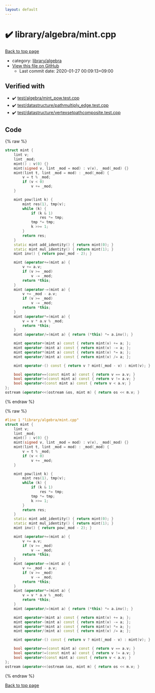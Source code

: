 ```yaml
---
layout: default
---
```


<!-- mathjax config similar to math.stackexchange -->
<script type="text/javascript" async
  src="https://cdnjs.cloudflare.com/ajax/libs/mathjax/2.7.5/MathJax.js?config=TeX-MML-AM_CHTML">
</script>
<script type="text/x-mathjax-config">
  MathJax.Hub.Config({
    TeX: { equationNumbers: { autoNumber: "AMS" }},
    tex2jax: {
      inlineMath: [ ['$','$'] ],
      processEscapes: true
    },
    "HTML-CSS": { matchFontHeight: false },
    displayAlign: "left",
    displayIndent: "2em"
  });
</script>

<script type="text/javascript" src="https://cdnjs.cloudflare.com/ajax/libs/jquery/3.4.1/jquery.min.js"></script>
<script src="https://cdn.jsdelivr.net/npm/jquery-balloon-js@1.1.2/jquery.balloon.min.js" integrity="sha256-ZEYs9VrgAeNuPvs15E39OsyOJaIkXEEt10fzxJ20+2I=" crossorigin="anonymous"></script>
<script type="text/javascript" src="../../../assets/js/copy-button.js"></script>
<link rel="stylesheet" href="../../../assets/css/copy-button.css" />


# :heavy_check_mark: library/algebra/mint.cpp

<a href="../../../index.html">Back to top page</a>

* category: <a href="../../../index.html#26c2ef729e4bca24cf34dda14fedd106">library/algebra</a>
* <a href="{{ site.github.repository_url }}/blob/master/library/algebra/mint.cpp">View this file on GitHub</a>
    - Last commit date: 2020-01-27 00:09:13+09:00




## Verified with

* :heavy_check_mark: <a href="../../../verify/test/algebra/mint_pow.test.cpp.html">test/algebra/mint_pow.test.cpp</a>
* :heavy_check_mark: <a href="../../../verify/test/datastructure/pathmultiply_edge.test.cpp.html">test/datastructure/pathmultiply_edge.test.cpp</a>
* :heavy_check_mark: <a href="../../../verify/test/datastructure/vertexsetpathcomposite.test.cpp.html">test/datastructure/vertexsetpathcomposite.test.cpp</a>


## Code

<a id="unbundled"></a>
{% raw %}
```cpp
struct mint {
    lint v;
    lint _mod;
    mint() : v(0) {}
    mint(signed v, lint _mod = mod) : v(v), _mod(_mod) {}
    mint(lint t, lint _mod = mod) : _mod(_mod) {
        v = t % _mod;
        if (v < 0)
            v += _mod;
    }

    mint pow(lint k) {
        mint res(1), tmp(v);
        while (k) {
            if (k & 1)
                res *= tmp;
            tmp *= tmp;
            k >>= 1;
        }
        return res;
    }
    static mint add_identity() { return mint(0); }
    static mint mul_identity() { return mint(1); }
    mint inv() { return pow(_mod - 2); }

    mint &operator+=(mint a) {
        v += a.v;
        if (v >= _mod)
            v -= _mod;
        return *this;
    }
    mint &operator-=(mint a) {
        v += _mod - a.v;
        if (v >= _mod)
            v -= _mod;
        return *this;
    }
    mint &operator*=(mint a) {
        v = v * a.v % _mod;
        return *this;
    }
    mint &operator/=(mint a) { return (*this) *= a.inv(); }

    mint operator+(mint a) const { return mint(v) += a; };
    mint operator-(mint a) const { return mint(v) -= a; };
    mint operator*(mint a) const { return mint(v) *= a; };
    mint operator/(mint a) const { return mint(v) /= a; };

    mint operator-() const { return v ? mint(_mod - v) : mint(v); }

    bool operator==(const mint a) const { return v == a.v; }
    bool operator!=(const mint a) const { return v != a.v; }
    bool operator<(const mint a) const { return v < a.v; }
};
ostream &operator<<(ostream &os, mint m) { return os << m.v; }

```
{% endraw %}

<a id="bundled"></a>
{% raw %}
```cpp
#line 1 "library/algebra/mint.cpp"
struct mint {
    lint v;
    lint _mod;
    mint() : v(0) {}
    mint(signed v, lint _mod = mod) : v(v), _mod(_mod) {}
    mint(lint t, lint _mod = mod) : _mod(_mod) {
        v = t % _mod;
        if (v < 0)
            v += _mod;
    }

    mint pow(lint k) {
        mint res(1), tmp(v);
        while (k) {
            if (k & 1)
                res *= tmp;
            tmp *= tmp;
            k >>= 1;
        }
        return res;
    }
    static mint add_identity() { return mint(0); }
    static mint mul_identity() { return mint(1); }
    mint inv() { return pow(_mod - 2); }

    mint &operator+=(mint a) {
        v += a.v;
        if (v >= _mod)
            v -= _mod;
        return *this;
    }
    mint &operator-=(mint a) {
        v += _mod - a.v;
        if (v >= _mod)
            v -= _mod;
        return *this;
    }
    mint &operator*=(mint a) {
        v = v * a.v % _mod;
        return *this;
    }
    mint &operator/=(mint a) { return (*this) *= a.inv(); }

    mint operator+(mint a) const { return mint(v) += a; };
    mint operator-(mint a) const { return mint(v) -= a; };
    mint operator*(mint a) const { return mint(v) *= a; };
    mint operator/(mint a) const { return mint(v) /= a; };

    mint operator-() const { return v ? mint(_mod - v) : mint(v); }

    bool operator==(const mint a) const { return v == a.v; }
    bool operator!=(const mint a) const { return v != a.v; }
    bool operator<(const mint a) const { return v < a.v; }
};
ostream &operator<<(ostream &os, mint m) { return os << m.v; }

```
{% endraw %}

<a href="../../../index.html">Back to top page</a>

